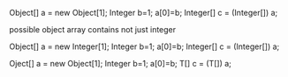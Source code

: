 Object[] a = new Object[1];
Integer b=1;
a[0]=b;
Integer[] c = (Integer[]) a;

possible object array contains not just integer



Object[] a = new Integer[1];
Integer b=1;
a[0]=b;
Integer[] c = (Integer[]) a;




Oject[] a = new Object[1];
Integer b=1;
a[0]=b;
T[] c = (T[]) a;
